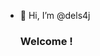 - 👋 Hi, I’m @dels4j
  ### Welcome ! 

<!---
dels4j/dels4j is a ✨ special ✨ repository because its `README.md` (this file) appears on your GitHub profile.
You can click the Preview link to take a look at your changes.
--->
